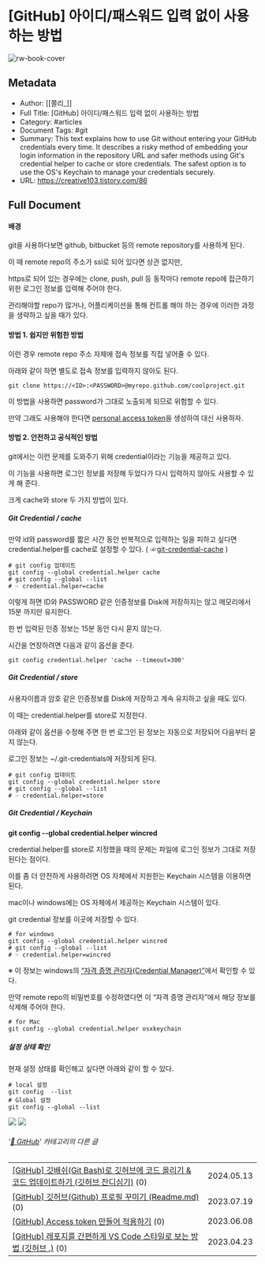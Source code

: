 # [GitHub] 아이디/패스워드 입력 없이 사용하는 방법

![rw-book-cover](https://img1.daumcdn.net/thumb/R800x0/?scode=mtistory2&fname=https%3A%2F%2Fblog.kakaocdn.net%2Fdn%2FdjN0H6%2Fbtsi9REjqCW%2FjjuygQES6aRsI4ahkfONTk%2Fimg.png)

## Metadata
- Author: [[쫄리_]]
- Full Title: [GitHub] 아이디/패스워드 입력 없이 사용하는 방법
- Category: #articles
- Document Tags:  #git 
- Summary: This text explains how to use Git without entering your GitHub credentials every time. It describes a risky method of embedding your login information in the repository URL and safer methods using Git's credential helper to cache or store credentials. The safest option is to use the OS's Keychain to manage your credentials securely.
- URL: https://creative103.tistory.com/86

## Full Document
#### **배경**

git을 사용하다보면 github, bitbucket 등의 remote repository를 사용하게 된다.

이 때 remote repo의 주소가 ssl로 되어 있다면 상관 없지만,

https로 되어 있는 경우에는 clone, push, pull 등 동작마다 remote repo에 접근하기 위한 로그인 정보를 입력해 주어야 한다.

관리해야할 repo가 많거나, 어플리케이션을 통해 컨트롤 해야 하는 경우에 이러한 과정을 생략하고 싶을 때가 있다.

#### **방법 1. 쉽지만 위험한 방법**

이런 경우 remote repo 주소 자체에 접속 정보를 직접 넣어줄 수 있다.

아래와 같이 하면 별도로 접속 정보를 입력하지 않아도 된다.

```
git clone https://<ID>:<PASSWORD>@myrepo.github.com/coolproject.git

```

이 방법을 사용하면 password가 그대로 노출되게 되므로 위험할 수 있다.

만약 그래도 사용해야 한다면 [personal access token](https://help.github.com/en/articles/creating-a-personal-access-token-for-the-command-line)을 생성하여 <PASSWORD> 대신 사용하자.

#### **방법 2. 안전하고 공식적인 방법**

git에서는 이런 문제를 도와주기 위해 credential이라는 기능을 제공하고 있다.

이 기능을 사용하면 로그인 정보를 저장해 두었다가 다시 입력하지 않아도 사용할 수 있게 해 준다.

크게 cache와 store 두 가지 방법이 있다.

##### **Git Credential / cache**

만약 id와 password를 짧은 시간 동안 반복적으로 입력하는 일을 피하고 싶다면 credential.helper를 cache로 설정할 수 있다. ( ☞[git-credential-cache](https://git-scm.com/docs/git-credential-cache) )

```
# git config 업데이트
git config --global credential.helper cache
# git config --global --list
# ☞ credential.helper=cache

```

이렇게 하면 ID와 PASSWORD 같은 인증정보를 Disk에 저장하지는 않고 메모리에서 15분 까지만 유지한다.

한 번 입력된 인증 정보는 15분 동안 다시 묻지 않는다.

시간을 연장하려면 다음과 같이 옵션을 준다.

```
git config credential.helper 'cache --timeout=300'
```

##### **Git Credential / store**

사용자이름과 암호 같은 인증정보를 Disk에 저장하고 계속 유지하고 싶을 때도 있다.

이 때는 credential.helper를 store로 지정한다.

아래와 같이 옵션을 수정해 주면 한 번 로그인 된 정보는 자동으로 저장되어 다음부터 묻지 않는다.

로그인 정보는 ~/.git-credentials에 저장되게 된다.

```
# git config 업데이트
git config --global credential.helper store
# git config --global --list
# ☞ credential.helper=store
```

##### **Git Credential / Keychain**

**git config --global credential.helper wincred**

credential.helper를 store로 지정했을 때의 문제는 파일에 로그인 정보가 그대로 저장된다는 점이다.

이를 좀 더 안전하게 사용하려면 OS 자체에서 지원한는 Keychain 시스템을 이용하면 된다.

mac이나 windows에는 OS 자체에서 제공하는 Keychain 시스템이 있다.

git credential 정보를 이곳에 저장할 수 있다.

```
# for windows
git config --global credential.helper wincred
# git config --global --list
# ☞ credential.helper=wincred

```

※ 이 정보는 windows의 [“자격 증명 관리자(Credential Manager)”](https://support.microsoft.com/ko-kr/help/4026814/windows-accessing-credential-manager)에서 확인할 수 있다.

만약 remote repo의 비밀번호를 수정하였다면 이 “자격 증명 관리자”에서 해당 정보를 삭제해 주어야 한다.

```
# for Mac
git config --global credential.helper osxkeychain
```

##### **설정 상태 확인**

현재 설정 상태를 확인해고 싶다면 아래와 같이 할 수 있다.

```
# local 설정
git config  --list
# Global 설정
git config --global --list
```

![](https://blog.kakaocdn.net/dn/bvKtbX/btsmGBx1ooj/mrFRU1JS1jzs0kSHEVLFO0/img.png)
![](https://blog.kakaocdn.net/dn/djN0H6/btsi9REjqCW/jjuygQES6aRsI4ahkfONTk/img.png)
###### '[📌 GitHub](https://creative103.tistory.com/category/%F0%9F%93%8C%20GitHub)' 카테고리의 다른 글

|  |  |
| --- | --- |
| [[GitHub] 깃배쉬(Git Bash)로 깃허브에 코드 올리기 & 코드 업데이트하기 (깃허브 잔디심기)](https://creative103.tistory.com/113) (0) | 2024.05.13 |
| [[GitHub] 깃허브(Github) 프로필 꾸미기 (Readme.md)](https://creative103.tistory.com/93) (0) | 2023.07.19 |
| [[GitHub] Access token 만들어 적용하기](https://creative103.tistory.com/84) (0) | 2023.06.08 |
| [[GitHub] 레포지를 간편하게 VS Code 스타일로 보는 방법 (깃허브 .)](https://creative103.tistory.com/72) (0) | 2023.04.23 |
